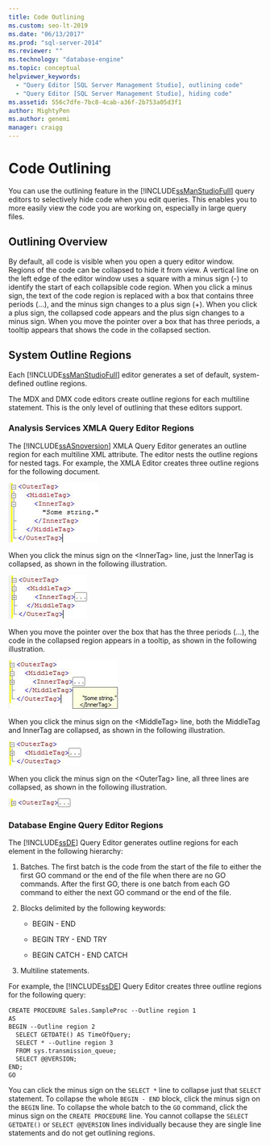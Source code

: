 ```yaml
---
title: Code Outlining
ms.custom: seo-lt-2019
ms.date: "06/13/2017"
ms.prod: "sql-server-2014"
ms.reviewer: ""
ms.technology: "database-engine"
ms.topic: conceptual
helpviewer_keywords: 
  - "Query Editor [SQL Server Management Studio], outlining code"
  - "Query Editor [SQL Server Management Studio], hiding code"
ms.assetid: 556c7dfe-7bc8-4cab-a36f-2b753a05d3f1
author: MightyPen
ms.author: genemi
manager: craigg
---
```

# Code Outlining
  You can use the outlining feature in the [!INCLUDE[ssManStudioFull](../../../includes/ssmanstudiofull-md.md)] query editors to selectively hide code when you edit queries. This enables you to more easily view the code you are working on, especially in large query files.

## Outlining Overview
 By default, all code is visible when you open a query editor window. Regions of the code can be collapsed to hide it from view. A vertical line on the left edge of the editor window uses a square with a minus sign (-) to identify the start of each collapsible code region. When you click a minus sign, the text of the code region is replaced with a box that contains three periods (...), and the minus sign changes to a plus sign (+). When you click a plus sign, the collapsed code appears and the plus sign changes to a minus sign. When you move the pointer over a box that has three periods, a tooltip appears that shows the code in the collapsed section.

## System Outline Regions
 Each [!INCLUDE[ssManStudioFull](../../../includes/ssmanstudiofull-md.md)] editor generates a set of default, system-defined outline regions.

 The MDX and DMX code editors create outline regions for each multiline statement. This is the only level of outlining that these editors support.

### Analysis Services XMLA Query Editor Regions
 The [!INCLUDE[ssASnoversion](../../includes/ssasnoversion-md.md)] XMLA Query Editor generates an outline region for each multiline XML attribute. The editor nests the outline regions for nested tags. For example, the XMLA Editor creates three outline regions for the following document.

 ![XML code showing outlining](../../database-engine/media/editoutlinexmlfull.gif "XML code showing outlining")

 When you click the minus sign on the \<InnerTag> line, just the InnerTag is collapsed, as shown in the following illustration.

 ![XML code with inner node hidden](../../database-engine/media/editoutlinexmlinnercol.gif "XML code with inner node hidden")

 When you move the pointer over the box that has the three periods (...), the code in the collapsed region appears in a tooltip, as shown in the following illustration.

 ![XML code with tooltip showing hidden code](../../database-engine/media/editoutlinexmlmouse.gif "XML code with tooltip showing hidden code")

 When you click the minus sign on the \<MiddleTag> line, both the MiddleTag and InnerTag are collapsed, as shown in the following illustration.

 ![XML code with inner and middle tags hidden](../../database-engine/media/editoutlinexmlmiddlecol.gif "XML code with inner and middle tags hidden")

 When you click the minus sign on the \<OuterTag> line, all three lines are collapsed, as shown in the following illustration.

 ![XML code showing all three tags hidden](../../database-engine/media/editoutlinexmloutercol.gif "XML code showing all three tags hidden")

### Database Engine Query Editor Regions
 The [!INCLUDE[ssDE](../../../includes/ssde-md.md)] Query Editor generates outline regions for each element in the following hierarchy:

1.  Batches. The first batch is the code from the start of the file to either the first GO command or the end of the file when there are no GO commands. After the first GO, there is one batch from each GO command to either the next GO command or the end of the file.

2.  Blocks delimited by the following keywords:

    -   BEGIN - END

    -   BEGIN TRY - END TRY

    -   BEGIN CATCH - END CATCH

3.  Multiline statements.

 For example, the [!INCLUDE[ssDE](../../../includes/ssde-md.md)] Query Editor creates three outline regions for the following query:

```
CREATE PROCEDURE Sales.SampleProc --Outline region 1
AS
BEGIN --Outline region 2 
  SELECT GETDATE() AS TimeOfQuery;
  SELECT * --Outline region 3
  FROM sys.transmission_queue;
  SELECT @@VERSION;
END;
GO
```

 You can click the minus sign on the `SELECT *` line to collapse just that `SELECT` statement. To collapse the whole `BEGIN - END` block, click the minus sign on the `BEGIN` line. To collapse the whole batch to the `GO` command, click the minus sign on the `CREATE PROCEDURE` line. You cannot collapse the `SELECT GETDATE()` or `SELECT @@VERSION` lines individually because they are single line statements and do not get outlining regions.


